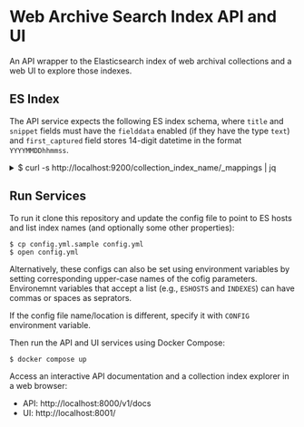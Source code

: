 # Web Archive Search Index API and UI

An API wrapper to the Elasticsearch index of web archival collections and a web UI to explore those indexes.


## ES Index

The API service expects the following ES index schema, where `title` and `snippet` fields must have the `fielddata` enabled (if they have the type `text`) and `first_captured` field stores 14-digit datetime in the format `YYYYMMDDhhmmss`.

<details>
<summary>$ curl -s http://localhost:9200/collection_index_name/_mappings | jq</summary>

```json
{
  "collection_index_name": {
    "mappings": {
      "properties": {
        "domain": {
          "type": "keyword"
        },
        "first_captured": {
          "type": "keyword"
        },
        "host": {
          "type": "keyword"
        },
        "language": {
          "type": "keyword"
        },
        "publication_date": {
          "type": "date"
        },
        "snippet": {
          "type": "text",
          "fielddata": true
        },
        "surt_url": {
          "type": "keyword"
        },
        "text_extraction_method": {
          "type": "keyword"
        },
        "title": {
          "type": "text",
          "fielddata": true
        },
        "tld": {
          "type": "keyword"
        },
        "url": {
          "type": "keyword"
        },
        "version": {
          "type": "keyword"
        }
      }
    }
  }
}
```
</details>


## Run Services

To run it clone this repository and update the config file to point to ES hosts and list index names (and optionally some other properties):

```
$ cp config.yml.sample config.yml
$ open config.yml
```

Alternatively, these configs can also be set using environment variables by setting corresponding upper-case names of the cofig parameters.
Environemnt variables that accept a list (e.g., `ESHOSTS` and `INDEXES`) can have commas or spaces as seprators.

If the config file name/location is different, specify it with `CONFIG` environment variable.

Then run the API and UI services using Docker Compose:

```
$ docker compose up
```

Access an interactive API documentation and a collection index explorer in a web browser:

* API: http://localhost:8000/v1/docs
* UI: http://localhost:8001/
